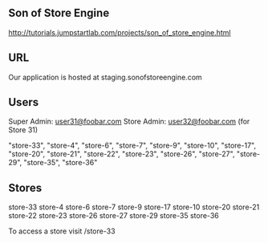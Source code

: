 ## Son of Store Engine

http://tutorials.jumpstartlab.com/projects/son_of_store_engine.html

## URL

Our application is hosted at staging.sonofstoreengine.com

## Users

Super Admin: user31@foobar.com
Store Admin: user32@foobar.com (for Store 31)

"store-33", "store-4", "store-6", "store-7", "store-9", "store-10",
"store-17", "store-20", "store-21", "store-22", "store-23", "store-26",
"store-27", "store-29", "store-35", "store-36"

## Stores
store-33
store-4
store-6
store-7
store-9
store-17
store-10
store-20
store-21
store-22
store-23
store-26
store-27
store-29
store-35
store-36

To access a store visit /store-33

